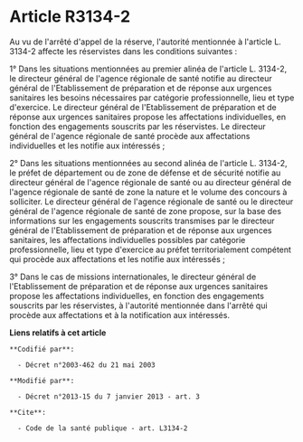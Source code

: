 # Article R3134-2

Au vu de l'arrêté d'appel de la réserve, l'autorité mentionnée à l'article L. 3134-2 affecte les réservistes dans les
conditions suivantes : 

1° Dans les situations mentionnées au premier alinéa de l'article L. 3134-2, le directeur général de l'agence régionale de
santé notifie au directeur général de l'Etablissement de préparation et de réponse aux urgences sanitaires les besoins
nécessaires par catégorie professionnelle, lieu et type d'exercice. Le directeur général de l'Etablissement de préparation et
de réponse aux urgences sanitaires propose les affectations individuelles, en fonction des engagements souscrits par les
réservistes. Le directeur général de l'agence régionale de santé procède aux affectations individuelles et les notifie aux
intéressés ; 

2° Dans les situations mentionnées au second alinéa de l'article L. 3134-2, le préfet de département ou de zone de défense et
de sécurité notifie au directeur général de l'agence régionale de santé ou au directeur général de l'agence régionale de
santé de zone la nature et le volume des concours à solliciter. Le directeur général de l'agence régionale de santé ou le
directeur général de l'agence régionale de santé de zone propose, sur la base des informations sur les engagements souscrits
transmises par le directeur général de l'Etablissement de préparation et de réponse aux urgences sanitaires, les affectations
individuelles possibles par catégorie professionnelle, lieu et type d'exercice au préfet territorialement compétent qui
procède aux affectations et les notifie aux intéressés ; 

3° Dans le cas de missions internationales, le directeur général de l'Etablissement de préparation et de réponse aux urgences
sanitaires propose les affectations individuelles, en fonction des engagements souscrits par les réservistes, à l'autorité
mentionnée dans l'arrêté qui procède aux affectations et à la notification aux intéressés.

**Liens relatifs à cet article**

	**Codifié par**:

	  - Décret n°2003-462 du 21 mai 2003

	**Modifié par**:

	  - Décret n°2013-15 du 7 janvier 2013 - art. 3

	**Cite**:

	  - Code de la santé publique - art. L3134-2
